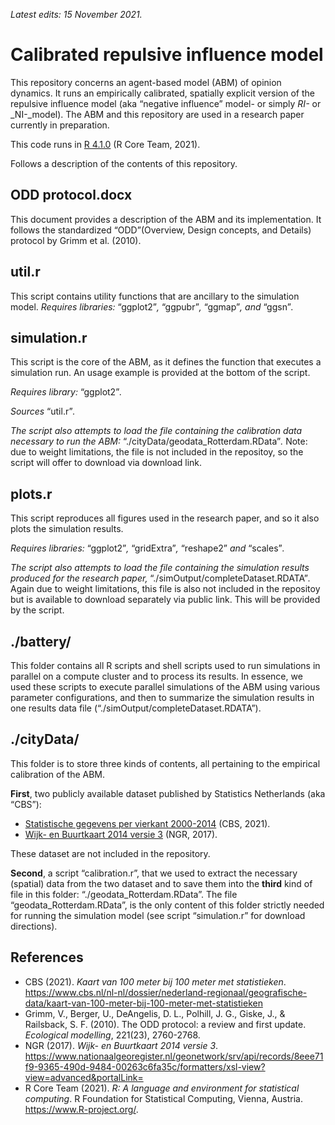 _Latest edits: 15 November 2021._

# Calibrated repulsive influence model
This repository concerns an agent-based model (ABM) of opinion dynamics. It runs an empirically calibrated, spatially explicit version of the repulsive influence model (aka “negative influence” model- or simply _RI-_ or _NI-_model). The ABM and this repository are used in a research paper currently in preparation.

This code runs in [R 4.1.0](https://www.r-project.org/) (R Core Team, 2021).

Follows a description of the contents of this repository.


## ODD protocol.docx
This document provides a description of the ABM and its implementation. It follows the standardized “ODD”(Overview, Design concepts, and Details) protocol by Grimm et al. (2010).


## util.r
This script contains utility functions that are ancillary to the simulation model.
_Requires libraries:_ “ggplot2”_,_ “ggpubr”_,_ “ggmap”_, and_ “ggsn”_._


## simulation.r
This script is the core of the ABM, as it defines the function that executes a simulation run. An usage example is provided at the bottom of the script. 

_Requires library:_ “ggplot2”_._

_Sources_ “util.r”_._

_The script also attempts to load the file containing the calibration data necessary to run the ABM:_ “./cityData/geodata_Rotterdam.RData”_._ Note: due to weight limitations, the file is not included in the repositoy, so the script will offer to download via download link.


## plots.r
This script reproduces all figures used in the research paper, and so it also plots the simulation results.

_Requires libraries:_ “ggplot2”_,_ “gridExtra”_,_ “reshape2” _and_ “scales”_._

_The script also attempts to load the file containing the simulation results produced for the research paper,_ “./simOutput/completeDataset.RDATA”_._ Again due to weight limitations, this file is also not included in the repositoy but is available to download separately via public link. This will be provided by the script.


## ./battery/
This folder contains all R scripts and shell scripts used to run simulations in parallel on a compute cluster and to process its results. In essence, we used these scripts to execute parallel simulations of the ABM using various parameter configurations, and then to summarize the simulation results in one results data file (“./simOutput/completeDataset.RDATA”).


## ./cityData/
This folder is to store three kinds of contents, all pertaining to the empirical calibration of the ABM.

**First**, two publicly available dataset published by Statistics Netherlands (aka “CBS”):
* [Statistische gegevens per vierkant 2000-2014](https://www.cbs.nl/nl-nl/dossier/nederland-regionaal/geografische-data/kaart-van-100-meter-bij-100-meter-met-statistieken) (CBS, 2021).
* [Wijk- en Buurtkaart 2014 versie 3](https://www.nationaalgeoregister.nl/geonetwork/srv/api/records/8eee71f9-9365-490d-9484-00263c6fa35c/formatters/xsl-view?view=advanced&portalLink=) (NGR, 2017).

These dataset are not included in the repository.

**Second**, a script “calibration.r”, that we used to extract the necessary (spatial) data from the two dataset and to save them into the **third** kind of file in this folder: “./geodata_Rotterdam.RData”.
The file “geodata_Rotterdam.RData”, is the only content of this folder strictly needed for running the simulation model (see script “simulation.r” for download directions).


## References
* CBS (2021). _Kaart van 100 meter bij 100 meter met statistieken_. https://www.cbs.nl/nl-nl/dossier/nederland-regionaal/geografische-data/kaart-van-100-meter-bij-100-meter-met-statistieken
* Grimm, V., Berger, U., DeAngelis, D. L., Polhill, J. G., Giske, J., & Railsback, S. F. (2010). The ODD protocol: a review and first update. _Ecological modelling_, 221(23), 2760-2768.
* NGR (2017). _Wijk- en Buurtkaart 2014 versie 3_. https://www.nationaalgeoregister.nl/geonetwork/srv/api/records/8eee71f9-9365-490d-9484-00263c6fa35c/formatters/xsl-view?view=advanced&portalLink=
* R Core Team (2021). _R: A language and environment for statistical computing_. R Foundation for Statistical Computing, Vienna, Austria. https://www.R-project.org/.

